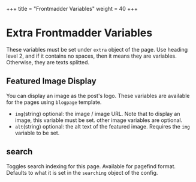 +++
title = "Frontmadder Variables"
weight = 40
+++
# Extra Frontmadder Variables
These variables must be set under `extra` object of the page. Use heading level 2, and if it contains no spaces, then it means they are variables. Otherwise, they are texts splitted.

## Featured Image Display
You can display an image as the post's logo. These variables are available for the pages using `blogpage` template.
- `img`(string) optional: the image / image URL. Note that to display an image, this variable must be set. other image variables are optional.
- `alt`(string) optional: the alt text of the featured image. Requires the `img` variable to be set.

## search
Toggles search indexing for this page. Available for pagefind format. Defaults to what it is set in the `searching` object of the config.